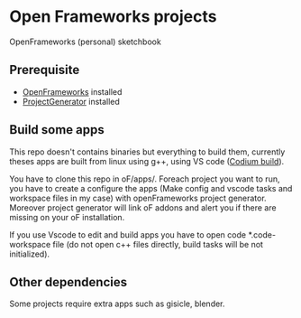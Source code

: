 # Open Frameworks projects

OpenFrameworks (personal) sketchbook

## Prerequisite

- [OpenFrameworks](https://github.com/openframeworks/openFrameworks) installed
- [ProjectGenerator](https://github.com/openframeworks/projectGenerator) installed

## Build some apps

This repo doesn't contains binaries but everything to build them, currently theses apps are built from linux using g++, using VS code ([Codium build](https://vscodium.com/)).

You have to clone this repo in oF/apps/.
Foreach project you want to run, you have to create a configure the apps (Make config and vscode tasks and workspace files in my case) with openFrameworks project generator. Moreover project generator will link oF addons and alert you if there are missing on your oF installation.

If you use Vscode to edit and build apps you have to open code \*.code-workspace file (do not open c++ files directly, build tasks will be not initialized).

## Other dependencies

Some projects require extra apps such as gisicle, blender.
